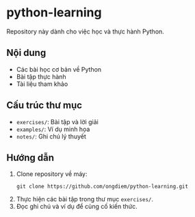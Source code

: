 # python-learning

Repository này dành cho việc học và thực hành Python.

## Nội dung

- Các bài học cơ bản về Python
- Bài tập thực hành
- Tài liệu tham khảo

## Cấu trúc thư mục

- `exercises/`: Bài tập và lời giải
- `examples/`: Ví dụ minh họa
- `notes/`: Ghi chú lý thuyết

## Hướng dẫn

1. Clone repository về máy:
   ```
   git clone https://github.com/ongdiem/python-learning.git
   ```
2. Thực hiện các bài tập trong thư mục `exercises/`.
3. Đọc ghi chú và ví dụ để củng cố kiến thức.